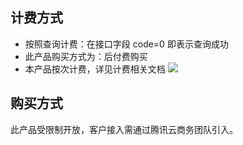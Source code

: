 ## 计费方式
- 按照查询计费：在接口字段 code=0 即表示查询成功
- 此产品购买方式为：后付费购买
- 本产品按次计费，详见计费相关文档
 ![](https://main.qcloudimg.com/raw/921bff4bbefdf995f6505b13b8f3c4d2.png)

## 购买方式
此产品受限制开放，客户接入需通过腾讯云商务团队引入。
